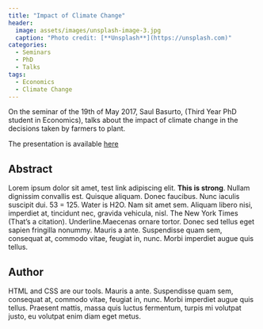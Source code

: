 ```yaml
---
title: "Impact of Climate Change"
header:
  image: assets/images/unsplash-image-3.jpg
  caption: "Photo credit: [**Unsplash**](https://unsplash.com)"
categories:
  - Seminars
  - PhD
  - Talks
tags:
  - Economics
  - Climate Change
---
```


On the seminar of the 19th of May 2017, Saul Basurto, (Third Year PhD student in Economics),
talks about the impact of climate change in the decisions taken by farmers to plant.

The presentation is available [here](https://github.com/MexicanSocietyUoB/Seminars/blob/maste/assets/slides/sbazurto052017/slides.pdf)

<!-- {% include video id="afvT1c1ii0c" provider="youtube" %} -->


## Abstract
Lorem ipsum dolor sit amet, test link adipiscing elit. **This is strong**. Nullam
 dignissim convallis est. Quisque aliquam. Donec faucibus. Nunc iaculis suscipit
 dui. 53 = 125. Water is H2O. Nam sit amet sem. Aliquam libero nisi, imperdiet at,
 tincidunt nec, gravida vehicula, nisl. The New York Times (That’s a citation).
 Underline.Maecenas ornare tortor. Donec sed tellus eget sapien fringilla nonummy.
 Mauris a ante. Suspendisse quam sem, consequat at, commodo vitae, feugiat in,
 nunc. Morbi imperdiet augue quis tellus.



## Author

HTML and CSS are our tools. Mauris a ante. Suspendisse quam sem, consequat at, commodo vitae, feugiat in, nunc. Morbi imperdiet augue quis tellus. Praesent mattis, massa quis luctus fermentum, turpis mi volutpat justo, eu volutpat enim diam eget metus.
